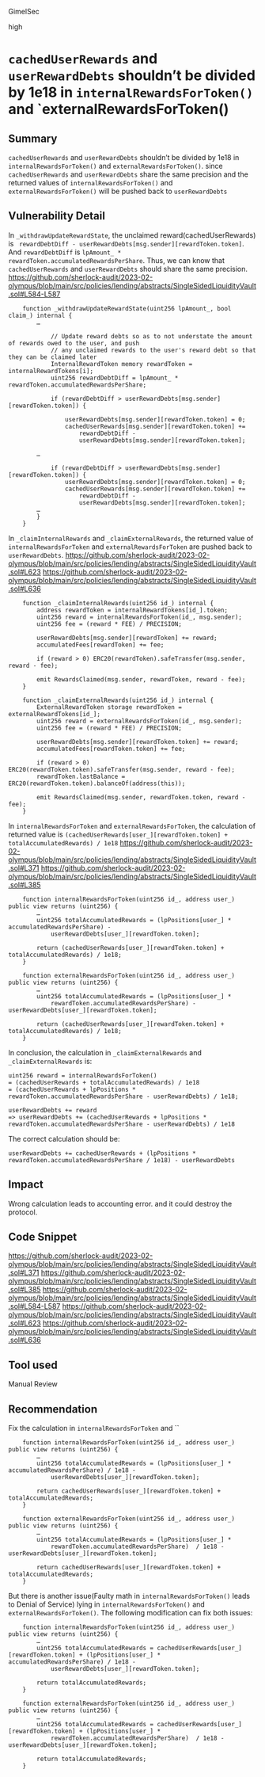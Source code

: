 GimelSec

high

# `cachedUserRewards` and `userRewardDebts` shouldn’t be divided by 1e18 in `internalRewardsForToken()` and `externalRewardsForToken()

## Summary

`cachedUserRewards` and `userRewardDebts` shouldn’t be divided by 1e18 in `internalRewardsForToken()` and `externalRewardsForToken()`. since `cachedUserRewards` and `userRewardDebts` share the same precision and the returned values of `internalRewardsForToken()` and `externalRewardsForToken()` will be pushed back to `userRewardDebts`

## Vulnerability Detail

In `_withdrawUpdateRewardState`, the unclaimed reward(cachedUserRewards) is ` rewardDebtDiff - userRewardDebts[msg.sender][rewardToken.token]`. And `rewardDebtDiff` is `lpAmount_ * rewardToken.accumulatedRewardsPerShare`. Thus, we can know that `cachedUserRewards` and `userRewardDebts` should share the same precision.
https://github.com/sherlock-audit/2023-02-olympus/blob/main/src/policies/lending/abstracts/SingleSidedLiquidityVault.sol#L584-L587
```solidity
    function _withdrawUpdateRewardState(uint256 lpAmount_, bool claim_) internal {
        …

            // Update reward debts so as to not understate the amount of rewards owed to the user, and push
            // any unclaimed rewards to the user's reward debt so that they can be claimed later
            InternalRewardToken memory rewardToken = internalRewardTokens[i];
            uint256 rewardDebtDiff = lpAmount_ * rewardToken.accumulatedRewardsPerShare;

            if (rewardDebtDiff > userRewardDebts[msg.sender][rewardToken.token]) {

                userRewardDebts[msg.sender][rewardToken.token] = 0;
                cachedUserRewards[msg.sender][rewardToken.token] +=
                    rewardDebtDiff -
                    userRewardDebts[msg.sender][rewardToken.token];

        …

            if (rewardDebtDiff > userRewardDebts[msg.sender][rewardToken.token]) {
                userRewardDebts[msg.sender][rewardToken.token] = 0;
                cachedUserRewards[msg.sender][rewardToken.token] +=
                    rewardDebtDiff -
                    userRewardDebts[msg.sender][rewardToken.token];
        …
        }
    }
```

In `_claimInternalRewards` and `_claimExternalRewards`, the returned value of `internalRewardsForToken` and `externalRewardsForToken` are pushed back to `userRewardDebts`.
https://github.com/sherlock-audit/2023-02-olympus/blob/main/src/policies/lending/abstracts/SingleSidedLiquidityVault.sol#L623
https://github.com/sherlock-audit/2023-02-olympus/blob/main/src/policies/lending/abstracts/SingleSidedLiquidityVault.sol#L636
```solidity
    function _claimInternalRewards(uint256 id_) internal {
        address rewardToken = internalRewardTokens[id_].token;
        uint256 reward = internalRewardsForToken(id_, msg.sender);
        uint256 fee = (reward * FEE) / PRECISION;

        userRewardDebts[msg.sender][rewardToken] += reward;
        accumulatedFees[rewardToken] += fee;

        if (reward > 0) ERC20(rewardToken).safeTransfer(msg.sender, reward - fee);

        emit RewardsClaimed(msg.sender, rewardToken, reward - fee);
    }

    function _claimExternalRewards(uint256 id_) internal {
        ExternalRewardToken storage rewardToken = externalRewardTokens[id_];
        uint256 reward = externalRewardsForToken(id_, msg.sender);
        uint256 fee = (reward * FEE) / PRECISION;

        userRewardDebts[msg.sender][rewardToken.token] += reward;
        accumulatedFees[rewardToken.token] += fee;

        if (reward > 0) ERC20(rewardToken.token).safeTransfer(msg.sender, reward - fee);
        rewardToken.lastBalance = ERC20(rewardToken.token).balanceOf(address(this));

        emit RewardsClaimed(msg.sender, rewardToken.token, reward - fee);
    }
```

In `internalRewardsForToken` and `externalRewardsForToken`, the calculation of returned value is `(cachedUserRewards[user_][rewardToken.token] + totalAccumulatedRewards) / 1e18`
https://github.com/sherlock-audit/2023-02-olympus/blob/main/src/policies/lending/abstracts/SingleSidedLiquidityVault.sol#L371
https://github.com/sherlock-audit/2023-02-olympus/blob/main/src/policies/lending/abstracts/SingleSidedLiquidityVault.sol#L385
```solidity
    function internalRewardsForToken(uint256 id_, address user_) public view returns (uint256) {
        …
        uint256 totalAccumulatedRewards = (lpPositions[user_] * accumulatedRewardsPerShare) -
            userRewardDebts[user_][rewardToken.token];

        return (cachedUserRewards[user_][rewardToken.token] + totalAccumulatedRewards) / 1e18;
    }

    function externalRewardsForToken(uint256 id_, address user_) public view returns (uint256) {
        …
        uint256 totalAccumulatedRewards = (lpPositions[user_] *
            rewardToken.accumulatedRewardsPerShare) - userRewardDebts[user_][rewardToken.token];

        return (cachedUserRewards[user_][rewardToken.token] + totalAccumulatedRewards) / 1e18;
    }
```

In conclusion, the calculation in `_claimExternalRewards` and `_claimExternalRewards` is:
```solidity
uint256 reward = internalRewardsForToken()
= (cachedUserRewards + totalAccumulatedRewards) / 1e18
= (cachedUserRewards + lpPositions * rewardToken.accumulatedRewardsPerShare - userRewardDebts) / 1e18;

userRewardDebts += reward
=> userRewardDebts += (cachedUserRewards + lpPositions * rewardToken.accumulatedRewardsPerShare - userRewardDebts) / 1e18
```

The correct calculation should be:
```solidity
userRewardDebts += cachedUserRewards + (lpPositions * rewardToken.accumulatedRewardsPerShare / 1e18) - userRewardDebts 
```

## Impact

Wrong calculation leads to accounting error. and it could destroy the protocol.

## Code Snippet

https://github.com/sherlock-audit/2023-02-olympus/blob/main/src/policies/lending/abstracts/SingleSidedLiquidityVault.sol#L371
https://github.com/sherlock-audit/2023-02-olympus/blob/main/src/policies/lending/abstracts/SingleSidedLiquidityVault.sol#L385
https://github.com/sherlock-audit/2023-02-olympus/blob/main/src/policies/lending/abstracts/SingleSidedLiquidityVault.sol#L584-L587
https://github.com/sherlock-audit/2023-02-olympus/blob/main/src/policies/lending/abstracts/SingleSidedLiquidityVault.sol#L623
https://github.com/sherlock-audit/2023-02-olympus/blob/main/src/policies/lending/abstracts/SingleSidedLiquidityVault.sol#L636



## Tool used

Manual Review

## Recommendation

Fix the calculation in `internalRewardsForToken` and ``
```solidity
    function internalRewardsForToken(uint256 id_, address user_) public view returns (uint256) {
        …
        uint256 totalAccumulatedRewards = (lpPositions[user_] * accumulatedRewardsPerShare) / 1e18 -
            userRewardDebts[user_][rewardToken.token];

        return cachedUserRewards[user_][rewardToken.token] + totalAccumulatedRewards;
    }

    function externalRewardsForToken(uint256 id_, address user_) public view returns (uint256) {
        …
        uint256 totalAccumulatedRewards = (lpPositions[user_] *
            rewardToken.accumulatedRewardsPerShare)  / 1e18 - userRewardDebts[user_][rewardToken.token];

        return cachedUserRewards[user_][rewardToken.token] + totalAccumulatedRewards;
    }
```

But there is another issue(Faulty math in `internalRewardsForToken()` leads to Denial of Service) lying in `internalRewardsForToken()` and `externalRewardsForToken()`. The following modification can fix both issues:
```solidity
    function internalRewardsForToken(uint256 id_, address user_) public view returns (uint256) {
        …
        uint256 totalAccumulatedRewards = cachedUserRewards[user_][rewardToken.token] + (lpPositions[user_] * accumulatedRewardsPerShare) / 1e18 -
            userRewardDebts[user_][rewardToken.token];

        return totalAccumulatedRewards;
    }

    function externalRewardsForToken(uint256 id_, address user_) public view returns (uint256) {
        …
        uint256 totalAccumulatedRewards = cachedUserRewards[user_][rewardToken.token] + (lpPositions[user_] *
            rewardToken.accumulatedRewardsPerShare)  / 1e18 - userRewardDebts[user_][rewardToken.token];

        return totalAccumulatedRewards;
    }
```
